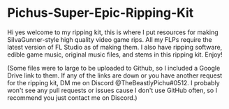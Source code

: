 # Pichus-Super-Epic-Ripping-Kit


Hi yes welcome to my ripping kit, this is where I put resources for making SiIvaGunner-style high quality video game rips.
All my FLPs require the latest version of FL Studio as of making them.
I also have ripping software, edible game music, original music files, and stems in this ripping kit.
Enjoy!

(Some files were to large to be uploaded to Github, so I included a Google Drive link to them. If any of the links are down or you have another request for the ripping kit, DM me on Discord @TheBeastlyPichu#0512. I probably won't see any pull requests or issues cause I don't use GitHub often, so I recommend you just contact me on Discord.)
